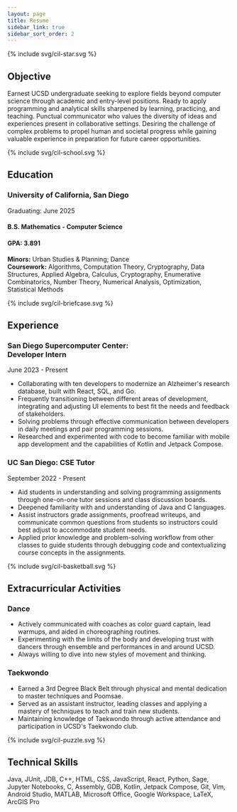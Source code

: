 ```yaml
---
layout: page
title: Resume
sidebar_link: true
sidebar_sort_order: 2
---
```


{% include svg/cil-star.svg %} <h2 class="section-title">Objective</h2>

Earnest UCSD undergraduate seeking to explore fields beyond computer science through academic and entry-level positions. Ready to apply programming and analytical skills sharpened by learning, practicing, and teaching. Punctual communicator who values the diversity of ideas and experiences present in collaborative settings. Desiring the challenge of complex problems to propel human and societal progress while gaining valuable experience in preparation for future career opportunities.

{% include svg/cil-school.svg %} <h2 class="section-title">Education</h2>

<div>
    <h3 class="work-title">University of California, San Diego</h3>
    <div class="work-period">Graduating: June 2025</div>
</div>

<div>
    <h4 class="work-title">B.S. Mathematics - Computer Science</h4>
    <h4 class="work-period">GPA: 3.891</h4>
</div>

**Minors:** Urban Studies & Planning; Dance  
**Coursework:** Algorithms, Computation Theory, Cryptography, Data Structures, Applied Algebra, Calculus, Cryptography, Enumerative Combinatorics, Number Theory, Numerical Analysis, Optimization, Statistical Methods


{% include svg/cil-briefcase.svg %} <h2 class="section-title">Experience</h2>
<div>
    <h3 class="work-title">San Diego Supercomputer Center: <br> Developer Intern</h3>
    <div class="work-period">June 2023 - Present</div>
</div>

- Collaborating with ten developers to modernize an Alzheimer's research database, built with React, SQL, and Go.
- Frequently transitioning between different areas of development, integrating and adjusting UI elements to best fit the needs and feedback of stakeholders.
- Solving problems through effective communication between developers in daily meetings and pair programming sessions.
- Researched and experimented with code to become familiar with mobile app development and the capabilities of Kotlin and Jetpack Compose.

<div>
    <h3 class="work-title">UC San Diego: CSE Tutor</h3>
    <div class="work-period">September 2022 - Present</div>  
</div>

- Aid students in understanding and solving programming assignments through one-on-one tutor sessions and class discussion boards.
- Deepened familiarity with and understanding of Java and C languages.
- Assist instructors grade assignments, proofread writeups, and communicate common questions from students so instructors could best adjust to accommodate student needs.
- Applied prior knowledge and problem-solving workflow from other classes to guide students through debugging code and contextualizing course concepts in the assignments.

{% include svg/cil-basketball.svg %} <h2 class="section-title">Extracurricular Activities</h2>

<div>
    <h3 class="work-title">Dance</h3>
</div>

- Actively communicated with coaches as color guard captain, lead warmups, and aided in choreographing routines.
- Experimenting with the limits of the body and developing trust with dancers through ensemble and performances in and around UCSD.
- Always willing to dive into new styles of movement and thinking.

<div>
    <h3 class="work-title">Taekwondo</h3>
</div>

- Earned a 3rd Degree Black Belt through physical and mental dedication to master techniques and Poomsae.
- Served as an assistant instructor, leading classes and applying a mastery of techniques to teach and train new students.
- Maintaining knowledge of Taekwondo through active attendance and participation in UCSD's Taekwondo club.


{% include svg/cil-puzzle.svg %} <h2 class="section-title">Technical Skills</h2>

Java, JUnit, JDB, C++, HTML, CSS, JavaScript, React, Python, Sage, Jupyter Notebooks, C, Assembly, GDB, Kotlin, Jetpack Compose, Git, Vim, Android Studio, MATLAB, Microsoft Office, Google Workspace, LaTeX, ArcGIS Pro
